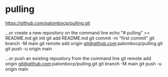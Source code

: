 # pulling
https://github.com/palombocp/pulling.git

…or create a new repository on the command line
echo "# pulling" >> README.md
git init
git add README.md
git commit -m "first commit"
git branch -M main
git remote add origin git@github.com:palombocp/pulling.git
git push -u origin main

…or push an existing repository from the command line
git remote add origin git@github.com:palombocp/pulling.git
git branch -M main
git push -u origin main
